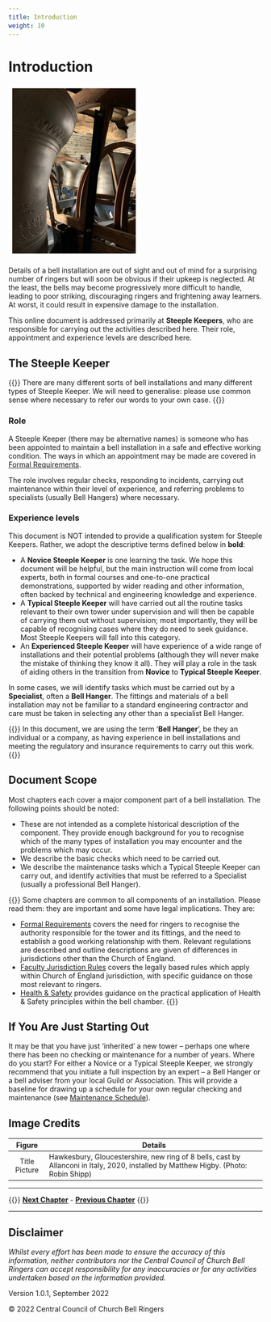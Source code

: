 ```yaml
---
title: Introduction
weight: 10
---
```


# Introduction

![Allanconi bells at Hawkesbury, Gloucestershire](intro-title.jpg)

Details of a bell installation are out of sight and out of mind for a surprising number of ringers but will soon be obvious if their upkeep is neglected. At the least, the bells may become progressively more difficult to handle, leading to poor striking, discouraging ringers and frightening away learners. At worst, it could result in expensive damage to the installation.

This online document is addressed primarily at **Steeple Keepers**, who are responsible for carrying out the activities described here. Their role, appointment and experience levels are described here.

## The Steeple Keeper

{{<hint warning>}}
There are many different sorts of bell installations and many different types of Steeple Keeper. We will need to generalise: please use common sense where necessary to refer our words to your own case.
{{</hint>}}

### Role

A Steeple Keeper (there may be alternative names) is someone who has been appointed to maintain a bell installation in a safe and effective working condition. The ways in which an appointment may be made are covered in [Formal Requirements](../020-permissions/).

The role involves regular checks, responding to incidents, carrying out maintenance within their level of experience, and referring problems to specialists (usually Bell Hangers) where necessary.

### Experience levels

This document is NOT intended to provide a qualification system for Steeple Keepers. Rather, we adopt the descriptive terms defined below in **bold**:

-  A **Novice Steeple Keeper** is one learning the task. We hope this document will be helpful, but the main instruction will come from local experts, both in formal courses and one-to-one practical demonstrations, supported by wider reading and other information, often backed by technical and engineering knowledge and experience.
-  A **Typical Steeple Keeper** will have carried out all the routine tasks relevant to their own tower under supervision and will then be capable of carrying them out without supervision; most importantly, they will be capable of recognising cases where they do need to seek guidance. Most Steeple Keepers will fall into this category.
-  An **Experienced Steeple Keeper** will have experience of a wide range of installations and their potential problems (although they will never make the mistake of thinking they know it all). They will play a role in the task of aiding others in the transition from **Novice** to **Typical Steeple Keeper**.

In some cases, we will identify tasks which must be carried out by a **Specialist**, often a **Bell Hanger**. The fittings and materials of a bell installation may not be familiar to a standard engineering contractor and care must be taken in selecting any other than a specialist Bell Hanger.

{{<hint warning>}}
In this document, we are using the term ‘**Bell Hanger**’, be they an individual or a company, as having experience in bell installations and meeting the regulatory and insurance requirements to carry out this work.
{{</hint>}}

## Document Scope

Most chapters each cover a major component part of a bell installation. The following points should be noted: 

-  These are not intended as a complete historical description of the component. They provide enough background for you to recognise which of the many types of installation you may encounter and the problems which may occur.
-  We describe the basic checks which need to be carried out.
-  We describe the maintenance tasks which a Typical Steeple Keeper can carry out, and identify activities that must be referred to a Specialist (usually a professional Bell Hanger). 

{{<hint danger>}}
Some chapters are common to all components of an installation. Please read them: they are important and some have legal implications. They are:
-  [Formal Requirements](../020-permissions/) covers the need for ringers to recognise the authority responsible for the tower and its fittings, and the need to establish a good working relationship with them. Relevant regulations are described and outline descriptions are given of differences in jurisdictions other than the Church of England.
-  [Faculty Jurisdiction Rules](../030-faculty-rules/) covers the legally based rules which apply within Church of England jurisdiction, with specific guidance on those most relevant to ringers.
-  [Health & Safety](../040-health-and-safety/) provides guidance on the practical application of Health & Safety principles within the bell chamber.
{{</hint>}}

## If You Are Just Starting Out

It may be that you have just ‘inherited’ a new tower – perhaps one where there has been no checking or maintenance for a number of years. Where do you start? For either a Novice or a Typical Steeple Keeper, we strongly recommend that you initiate a full inspection by an expert – a Bell Hanger or a bell adviser from your local Guild or Association. This will provide a baseline for drawing up a schedule for your own regular checking and maintenance (see [Maintenance Schedule](../150-maintenance-schedule/)).

## Image Credits

| Figure | Details | 
| :---: | --- | 
| Title Picture | Hawkesbury, Gloucestershire, new ring of 8 bells, cast by Allanconi in Italy, 2020, installed by Matthew Higby. (Photo: Robin Shipp) |

----

{{<hint info>}}
**[Next Chapter](../030-faculty-rules/)** - **[Previous Chapter](../010-introduction)**
{{</hint>}}

----

## Disclaimer
 
*Whilst every effort has been made to ensure the accuracy of this information, neither contributors nor the Central Council of Church Bell Ringers can accept responsibility for any inaccuracies or for any activities undertaken based on the information provided.*

Version 1.0.1, September 2022

© 2022 Central Council of Church Bell Ringers
